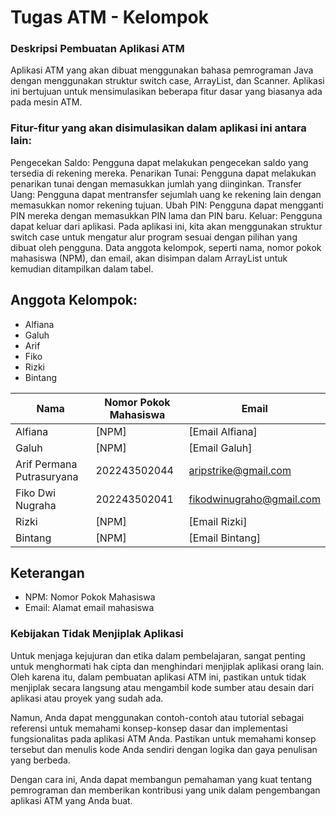 # Tugas ATM - Kelompok

### Deskripsi Pembuatan Aplikasi ATM
Aplikasi ATM yang akan dibuat menggunakan bahasa pemrograman Java dengan menggunakan struktur switch case, ArrayList, dan Scanner. Aplikasi ini bertujuan untuk mensimulasikan beberapa fitur dasar yang biasanya ada pada mesin ATM.

### Fitur-fitur yang akan disimulasikan dalam aplikasi ini antara lain:

Pengecekan Saldo: Pengguna dapat melakukan pengecekan saldo yang tersedia di rekening mereka.
Penarikan Tunai: Pengguna dapat melakukan penarikan tunai dengan memasukkan jumlah yang diinginkan.
Transfer Uang: Pengguna dapat mentransfer sejumlah uang ke rekening lain dengan memasukkan nomor rekening tujuan.
Ubah PIN: Pengguna dapat mengganti PIN mereka dengan memasukkan PIN lama dan PIN baru.
Keluar: Pengguna dapat keluar dari aplikasi.
Pada aplikasi ini, kita akan menggunakan struktur switch case untuk mengatur alur program sesuai dengan pilihan yang dibuat oleh pengguna. Data anggota kelompok, seperti nama, nomor pokok mahasiswa (NPM), dan email, akan disimpan dalam ArrayList untuk kemudian ditampilkan dalam tabel.

## Anggota Kelompok:
- Alfiana
- Galuh
- Arif
- Fiko
- Rizki
- Bintang

| Nama      | Nomor Pokok Mahasiswa | Email                     |
|-----------|----------------------|---------------------------|
| Alfiana   | [NPM]                | [Email Alfiana]           |
| Galuh     | [NPM]                | [Email Galuh]             |
| Arif Permana Putrasuryana      | 202243502044                | aripstrike@gmail.com              |
| Fiko Dwi Nugraha      | 202243502041                | fikodwinugraho@gmail.com              |
| Rizki     | [NPM]                | [Email Rizki]             |
| Bintang   | [NPM]                | [Email Bintang]           |

## Keterangan
- NPM: Nomor Pokok Mahasiswa
- Email: Alamat email mahasiswa

### Kebijakan Tidak Menjiplak Aplikasi
Untuk menjaga kejujuran dan etika dalam pembelajaran, sangat penting untuk menghormati hak cipta dan menghindari menjiplak aplikasi orang lain. Oleh karena itu, dalam pembuatan aplikasi ATM ini, pastikan untuk tidak menjiplak secara langsung atau mengambil kode sumber atau desain dari aplikasi atau proyek yang sudah ada.

Namun, Anda dapat menggunakan contoh-contoh atau tutorial sebagai referensi untuk memahami konsep-konsep dasar dan implementasi fungsionalitas pada aplikasi ATM Anda. Pastikan untuk memahami konsep tersebut dan menulis kode Anda sendiri dengan logika dan gaya penulisan yang berbeda.

Dengan cara ini, Anda dapat membangun pemahaman yang kuat tentang pemrograman dan memberikan kontribusi yang unik dalam pengembangan aplikasi ATM yang Anda buat.






